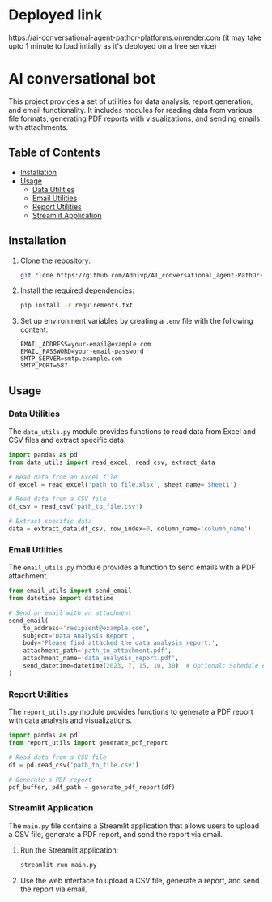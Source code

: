 # Deployed link
https://ai-conversational-agent-pathor-platforms.onrender.com (it may take upto 1 minute to load intially as it's deployed on a free service)

# AI conversational bot
This project provides a set of utilities for data analysis, report generation, and email functionality. It includes modules for reading data from various file formats, generating PDF reports with visualizations, and sending emails with attachments.

## Table of Contents
- [Installation](#installation)
- [Usage](#usage)
  - [Data Utilities](#data-utilities)
  - [Email Utilities](#email-utilities)
  - [Report Utilities](#report-utilities)
  - [Streamlit Application](#streamlit-application)
## Installation

1. Clone the repository:
    ```sh
    git clone https://github.com/Adhivp/AI_conversational_agent-PathOr-Platforms-task-.git
    ```

2. Install the required dependencies:
    ```sh
    pip install -r requirements.txt
    ```

3. Set up environment variables by creating a `.env` file with the following content:
    ```env
    EMAIL_ADDRESS=your-email@example.com
    EMAIL_PASSWORD=your-email-password
    SMTP_SERVER=smtp.example.com
    SMTP_PORT=587
    ```

## Usage

### Data Utilities

The `data_utils.py` module provides functions to read data from Excel and CSV files and extract specific data.

```python
import pandas as pd
from data_utils import read_excel, read_csv, extract_data

# Read data from an Excel file
df_excel = read_excel('path_to_file.xlsx', sheet_name='Sheet1')

# Read data from a CSV file
df_csv = read_csv('path_to_file.csv')

# Extract specific data
data = extract_data(df_csv, row_index=0, column_name='column_name')
```

### Email Utilities

The `email_utils.py` module provides a function to send emails with a PDF attachment. 

```python
from email_utils import send_email
from datetime import datetime

# Send an email with an attachment
send_email(
    to_address='recipient@example.com',
    subject='Data Analysis Report',
    body='Please find attached the data analysis report.',
    attachment_path='path_to_attachment.pdf',
    attachment_name='data_analysis_report.pdf',
    send_datetime=datetime(2023, 7, 15, 10, 30)  # Optional: Schedule email for future
)
```

### Report Utilities

The `report_utils.py` module provides functions to generate a PDF report with data analysis and visualizations.

```python
import pandas as pd
from report_utils import generate_pdf_report

# Read data from a CSV file
df = pd.read_csv('path_to_file.csv')

# Generate a PDF report
pdf_buffer, pdf_path = generate_pdf_report(df)
```

### Streamlit Application

The `main.py` file contains a Streamlit application that allows users to upload a CSV file, generate a PDF report, and send the report via email.

1. Run the Streamlit application:
    ```sh
    streamlit run main.py
    ```

2. Use the web interface to upload a CSV file, generate a report, and send the report via email.